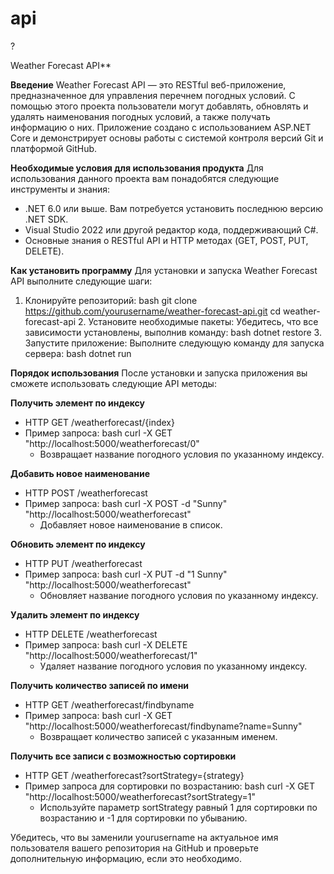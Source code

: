 # api
 ?


Weather Forecast API**

**Введение**
Weather Forecast API — это RESTful веб-приложение, предназначенное для управления перечнем погодных условий. С помощью этого проекта пользователи могут добавлять, обновлять и удалять наименования погодных условий, а также получать информацию о них. Приложение создано с использованием ASP.NET Core и демонстрирует основы работы с системой контроля версий Git и платформой GitHub.

**Необходимые условия для использования продукта**
Для использования данного проекта вам понадобятся следующие инструменты и знания:
- .NET 6.0 или выше. Вам потребуется установить последнюю версию .NET SDK.
- Visual Studio 2022 или другой редактор кода, поддерживающий C#.
- Основные знания о RESTful API и HTTP методах (GET, POST, PUT, DELETE).

**Как установить программу**
Для установки и запуска Weather Forecast API выполните следующие шаги:
1. Клонируйте репозиторий:
   bash
   git clone https://github.com/yourusername/weather-forecast-api.git
   cd weather-forecast-api
   2. Установите необходимые пакеты:
   Убедитесь, что все зависимости установлены, выполнив команду:
   bash
   dotnet restore
   3. Запустите приложение:
   Выполните следующую команду для запуска сервера:
   bash
   dotnet run
   
**Порядок использования**
После установки и запуска приложения вы сможете использовать следующие API методы:

**Получить элемент по индексу**
- HTTP GET /weatherforecast/{index}
- Пример запроса:
   bash
   curl -X GET "http://localhost:5000/weatherforecast/0"
   - Возвращает название погодного условия по указанному индексу.

**Добавить новое наименование**
- HTTP POST /weatherforecast
- Пример запроса:
   bash
   curl -X POST -d "Sunny" "http://localhost:5000/weatherforecast"
   - Добавляет новое наименование в список.

**Обновить элемент по индексу**
- HTTP PUT /weatherforecast
- Пример запроса:
   bash
   curl -X PUT -d "1 Sunny" "http://localhost:5000/weatherforecast"
   - Обновляет название погодного условия по указанному индексу.

**Удалить элемент по индексу**
- HTTP DELETE /weatherforecast
- Пример запроса:
   bash
   curl -X DELETE "http://localhost:5000/weatherforecast/1"
   - Удаляет название погодного условия по указанному индексу.

**Получить количество записей по имени**
- HTTP GET /weatherforecast/findbyname
- Пример запроса:
   bash
   curl -X GET "http://localhost:5000/weatherforecast/findbyname?name=Sunny"
   - Возвращает количество записей с указанным именем.

**Получить все записи с возможностью сортировки**
- HTTP GET /weatherforecast?sortStrategy={strategy}
- Пример запроса для сортировки по возрастанию:
   bash
   curl -X GET "http://localhost:5000/weatherforecast?sortStrategy=1"
   - Используйте параметр sortStrategy равный 1 для сортировки по возрастанию и -1 для сортировки по убыванию.


Убедитесь, что вы заменили yourusername на актуальное имя пользователя вашего репозитория на GitHub и проверьте дополнительную информацию, если это необходимо.

